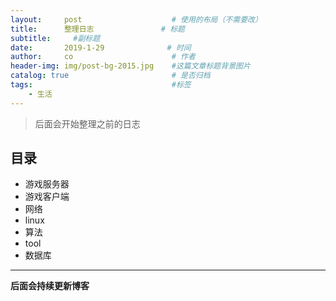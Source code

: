 ```yaml
---
layout:     post                    # 使用的布局（不需要改）
title:      整理日志               # 标题 
subtitle:     #副标题
date:       2019-1-29              # 时间
author:     co                      # 作者
header-img: img/post-bg-2015.jpg    #这篇文章标题背景图片
catalog: true                       # 是否归档
tags:                               #标签
    - 生活
---
```


> 后面会开始整理之前的日志 
## 目录
- 游戏服务器
- 游戏客户端
- 网络
- linux
- 算法
- tool
- 数据库


***
**后面会持续更新博客**
